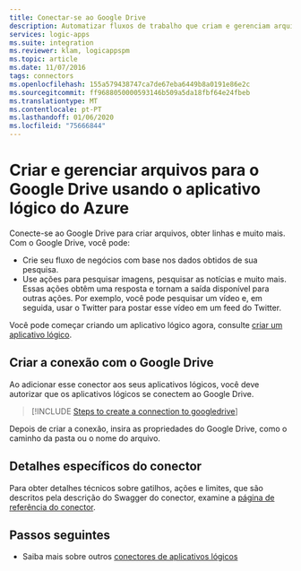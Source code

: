 ```yaml
---
title: Conectar-se ao Google Drive
description: Automatizar fluxos de trabalho que criam e gerenciam arquivos para o Google Drive usando aplicativos lógicos do Azure
services: logic-apps
ms.suite: integration
ms.reviewer: klam, logicappspm
ms.topic: article
ms.date: 11/07/2016
tags: connectors
ms.openlocfilehash: 155a579438747ca7de67eba6449b8a0191e86e2c
ms.sourcegitcommit: ff9688050000593146b509a5da18fbf64e24fbeb
ms.translationtype: MT
ms.contentlocale: pt-PT
ms.lasthandoff: 01/06/2020
ms.locfileid: "75666844"
---
```

# <a name="create-and-manage-files-for-google-drive-by-using-azure-logic-apps"></a>Criar e gerenciar arquivos para o Google Drive usando o aplicativo lógico do Azure

Conecte-se ao Google Drive para criar arquivos, obter linhas e muito mais. Com o Google Drive, você pode: 

* Crie seu fluxo de negócios com base nos dados obtidos de sua pesquisa. 
* Use ações para pesquisar imagens, pesquisar as notícias e muito mais. Essas ações obtêm uma resposta e tornam a saída disponível para outras ações. Por exemplo, você pode pesquisar um vídeo e, em seguida, usar o Twitter para postar esse vídeo em um feed do Twitter.

Você pode começar criando um aplicativo lógico agora, consulte [criar um aplicativo lógico](../logic-apps/quickstart-create-first-logic-app-workflow.md).

## <a name="create-the-connection-to-google-drive"></a>Criar a conexão com o Google Drive

Ao adicionar esse conector aos seus aplicativos lógicos, você deve autorizar que os aplicativos lógicos se conectem ao Google Drive.

> [!INCLUDE [Steps to create a connection to googledrive](../../includes/connectors-create-api-googledrive.md)]

Depois de criar a conexão, insira as propriedades do Google Drive, como o caminho da pasta ou o nome do arquivo. 

## <a name="connector-specific-details"></a>Detalhes específicos do conector

Para obter detalhes técnicos sobre gatilhos, ações e limites, que são descritos pela descrição do Swagger do conector, examine a [página de referência do conector](/connectors/googledrive/).

## <a name="next-steps"></a>Passos seguintes

* Saiba mais sobre outros [conectores de aplicativos lógicos](apis-list.md)
